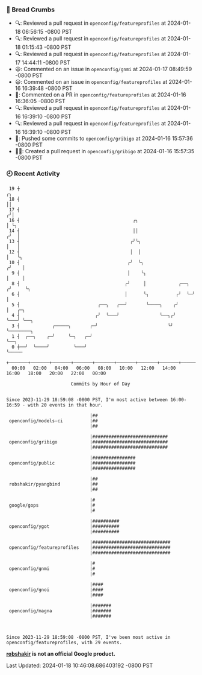 ### 🍞 Bread Crumbs

 * 🔍: Reviewed a pull request in  `openconfig/featureprofiles` at 2024-01-18 06:56:15 -0800 PST
 * 🔍: Reviewed a pull request in  `openconfig/featureprofiles` at 2024-01-18 01:15:43 -0800 PST
 * 🔍: Reviewed a pull request in  `openconfig/featureprofiles` at 2024-01-17 14:44:11 -0800 PST
 * 😃: Commented on an issue in `openconfig/gnmi` at 2024-01-17 08:49:59 -0800 PST
 * 😃: Commented on an issue in `openconfig/featureprofiles` at 2024-01-16 16:39:48 -0800 PST
 * 💬: Commented on a PR in  `openconfig/featureprofiles` at 2024-01-16 16:36:05 -0800 PST
 * 🔍: Reviewed a pull request in  `openconfig/featureprofiles` at 2024-01-16 16:39:10 -0800 PST
 * 🔍: Reviewed a pull request in  `openconfig/featureprofiles` at 2024-01-16 16:39:10 -0800 PST
 * 🚢: Pushed some commits to `openconfig/gribigo` at 2024-01-16 15:57:36 -0800 PST
 * ✍🏼: Created a pull request in `openconfig/gribigo` at 2024-01-16 15:57:35 -0800 PST

### 🕘 Recent Activity
```
 19 ┼                                                                    ╭╮
 18 ┤                                                                    ││
 17 ┤                                                                   ╭╯│
 16 ┤                                          ╭╮                       │ ╰╮
 14 ┤                                          ││                      ╭╯  │
 13 ┤                                         ╭╯╰╮                     │   │
 12 ┤                                         │  │                     │   ╰╮
 10 ┤                                        ╭╯  ╰╮                   ╭╯    │
  9 ┤                                        │    ╰╮                  │     │
  8 ┤                                       ╭╯     │            ╭──╮ ╭╯     ╰╮
  6 ┤                                       │      ╰╮          ╭╯  ╰─╯       │
  5 ┤                             ╭──╮   ╭──╯       ╰────╮    ╭╯             │   ╭─╮
  4 ┤                            ╭╯  ╰───╯               ╰──╮╭╯              ╰───╯ ╰──╮
  3 ┤            ╭─────╮       ╭─╯                          ╰╯                        ╰────────╮
  1 ┤  ╭──╮    ╭─╯     ╰─╮   ╭─╯                                                               ╰──╮
  0 ┼──╯  ╰────╯         ╰───╯                                                                    ╰─────
    +───────+───────+───────+───────+───────+───────+───────+───────+───────+───────+───────+───────+────
  00:00   02:00   04:00   06:00   08:00   10:00   12:00   14:00   16:00   18:00   20:00   22:00   00:00   

						Commits by Hour of Day


Since 2023-11-29 18:59:08 -0800 PST, I'm most active between 16:00-16:59 - with 20 events in that hour.

```



```
                               |##
 openconfig/models-ci          |##
                               |##

                               |############################
 openconfig/gribigo            |############################
                               |############################

                               |################
 openconfig/public             |################
                               |################

                               |##
 robshakir/pyangbind           |##
                               |##

                               |#
 google/gops                   |#
                               |#

                               |##########
 openconfig/ygot               |##########
                               |##########

                               |#############################
 openconfig/featureprofiles    |#############################
                               |#############################

                               |#
 openconfig/gnmi               |#
                               |#

                               |####
 openconfig/gnoi               |####
                               |####

                               |#######
 openconfig/magna              |#######
                               |#######



Since 2023-11-29 18:59:08 -0800 PST, I've been most active in openconfig/featureprofiles, with 29 events.

```
**[robshakir](mailto:robjs@google.com) is not an official Google product.**  


Last Updated: 2024-01-18 10:46:08.686403192 -0800 PST

